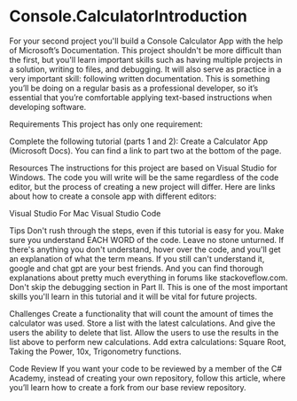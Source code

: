 # Console.CalculatorIntroduction
For your second project you'll build a Console Calculator App with the help of Microsoft’s Documentation. This project shouldn't be more difficult than the first, but you'll learn important skills such as having multiple projects in a solution, writing to files, and debugging. It will also serve as practice in a very important skill: following written documentation. This is something you’ll be doing on a regular basis as a professional developer, so it’s essential that you’re comfortable applying text-based instructions when developing software.


Requirements
This project has only one requirement:


 Complete the following tutorial (parts 1 and 2): Create a Calculator App (Microsoft Docs). You can find a link to part two at the bottom of the page.

Resources
The instructions for this project are based on Visual Studio for Windows. The code you will write will be the same regardless of the code editor, but the process of creating a new project will differ. Here are links about how to create a console app with different editors:

 Visual Studio For Mac
 Visual Studio Code

Tips
 Don't rush through the steps, even if this tutorial is easy for you. Make sure you understand EACH WORD of the code. Leave no stone unturned.
 If there's anything you don't understand, hover over the code, and you'll get an explanation of what the term means. If you still can't understand it, google and chat gpt are your best friends. And you can find thorough explanations about pretty much everything in forums like stackoveflow.com.
 Don't skip the debugging section in Part II. This is one of the most important skills you'll learn in this tutorial and it will be vital for future projects.

Challenges
 Create a functionality that will count the amount of times the calculator was used.
 Store a list with the latest calculations. And give the users the ability to delete that list.
 Allow the users to use the results in the list above to perform new calculations.
 Add extra calculations: Square Root, Taking the Power, 10x, Trigonometry functions.

Code Review
If you want your code to be reviewed by a member of the C# Academy, instead of creating your own repository, follow this article, where you’ll learn how to create a fork from our base review repository.
